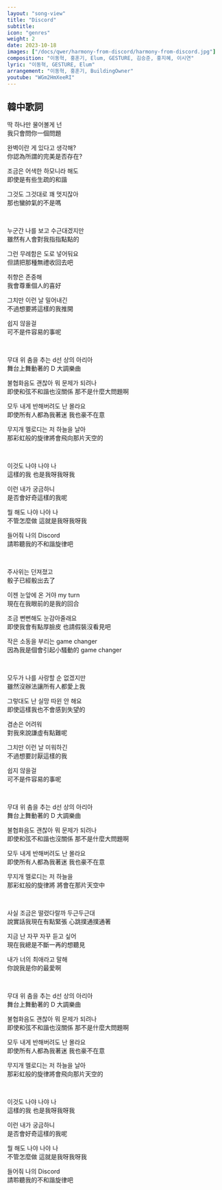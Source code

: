 ```yaml
---
layout: "song-view"
title: "Discord"
subtitle:
icon: "genres"
weight: 2
date: 2023-10-18
images: ["/docs/qwer/harmony-from-discord/harmony-from-discord.jpg"]
composition: "이동혁, 홍훈기, Elum, GESTURE, 김승준, 홍지혜, 이시연"
lyric: "이동혁, GESTURE, Elum"
arrangement: "이동혁, 홍훈기, BuildingOwner"
youtube: "WGm2HmXeeRI"
---
```


## 韓中歌詞

딱 하나만 물어볼게 넌  
我只會問你一個問題  

완벽이란 게 있다고 생각해?  
你認為所謂的完美是否存在?  

조금은 어색한 하모니라 해도  
即使是有些生疏的和諧  

그것도 그것대로 꽤 멋지잖아  
那也蠻帥氣的不是嗎  

<br>

누군간 나를 보고 수근대겠지만  
雖然有人會對我指指點點的  

그런 무례함은 도로 넣어둬요  
但請把那種無禮收回去吧  

취향은 존중해  
我會尊重個人的喜好  

그치만 이런 날 밀어내긴  
不過想要將這樣的我推開  

쉽지 않을걸  
可不是件容易的事呢  

<br>

무대 위 춤을 추는 d선 상의 아리아  
舞台上舞動著的 D 大調樂曲  

불협화음도 괜찮아 뭐 문제가 되려나  
即使和弦不和諧也沒關係 那不是什麼大問題啊  

모두 내게 반해버려도 난 몰라요  
即使所有人都為我著迷 我也豪不在意  

무지개 멜로디는 저 하늘을 날아  
那彩虹般的旋律將會飛向那片天空的  

<br>

이것도 나야 나야 나  
這樣的我 也是我呀我呀我  

이런 내가 궁금하니  
是否會好奇這樣的我呢  

뭘 해도 나야 나야 나  
不管怎麼做 這就是我呀我呀我  

들어줘 나의 Discord  
請聆聽我的不和諧旋律吧  

<br>

주사위는 던져졌고  
骰子已經骰出去了  

이젠 눈앞에 온 거야 my turn  
現在在我眼前的是我的回合  

조금 뻔뻔해도 눈감아줄래요  
即使我會有點厚臉皮 也請假裝沒看見吧  

작은 소동을 부리는 game changer  
因為我是個會引起小騷動的 game changer  

<br>

모두가 나를 사랑할 순 없겠지만  
雖然沒辦法讓所有人都愛上我  

그렇대도 난 실망 따윈 안 해요  
即使這樣我也不會感到失望的  

겸손은 어려워  
對我來說謙虛有點難呢  

그치만 이런 날 미워하긴  
不過想要討厭這樣的我  

쉽지 않을걸  
可不是件容易的事呢  

<br>

무대 위 춤을 추는 d선 상의 아리아  
舞台上舞動著的 D 大調樂曲  

불협화음도 괜찮아 뭐 문제가 되려나  
即使和弦不和諧也沒關係 那不是什麼大問題啊  

모두 내게 반해버려도 난 몰라요  
即使所有人都為我著迷 我也豪不在意  

무지개 멜로디는 저 하늘을  
那彩虹般的旋律將 將會在那片天空中  

<br>

사실 조금은 떨렸다랄까 두근두근대  
說實話我現在有點緊張 心跳撲通撲通著  

지금 난 자꾸 자꾸 듣고 싶어  
現在我總是不斷一再的想聽見  

내가 너의 최애라고 말해  
你說我是你的最愛啊  

<br>

무대 위 춤을 추는 d선 상의 아리아  
舞台上舞動著的 D 大調樂曲  

불협화음도 괜찮아 뭐 문제가 되려나  
即使和弦不和諧也沒關係 那不是什麼大問題啊  

모두 내게 반해버려도 난 몰라요  
即使所有人都為我著迷 我也豪不在意  

무지개 멜로디는 저 하늘을 날아  
那彩虹般的旋律將會飛向那片天空的  

<br>

이것도 나야 나야 나  
這樣的我 也是我呀我呀我  

이런 내가 궁금하니  
是否會好奇這樣的我呢  

뭘 해도 나야 나야 나  
不管怎麼做 這就是我呀我呀我  

들어줘 나의 Discord  
請聆聽我的不和諧旋律吧  
